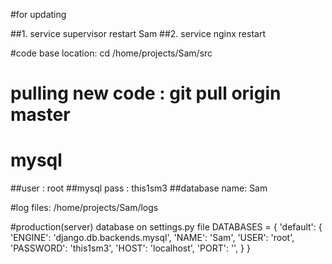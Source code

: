 #for updating 

##1. service supervisor restart Sam
##2. service nginx restart 

#code base location: cd /home/projects/Sam/src

# pulling new code : git pull origin master

# mysql 
##user : root
##mysql pass : this1sm3
##database name: Sam

#log files: /home/projects/Sam/logs

#production(server) database on settings.py file
DATABASES = {
    'default': {
        'ENGINE': 'django.db.backends.mysql',
        'NAME': 'Sam',
        'USER': 'root',
        'PASSWORD': 'this1sm3',
        'HOST': 'localhost',
        'PORT': '',
    }
}

